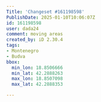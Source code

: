 ```yaml
---
Title: 'Changeset #161198598'
PublishDate: 2025-01-10T10:06:07Z
id: 161198598
user: dada24
comment: moving areas
created_by: iD 2.30.4
tags:
- Montenegro
- Budva
bbox:
  min_lon: 18.8506666
  min_lat: 42.2888263
  max_lon: 18.8507098
  max_lat: 42.2888353

---
```

